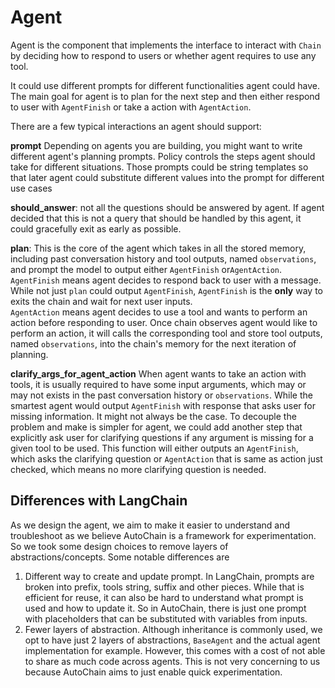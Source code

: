 # Agent

Agent is the component that implements the interface to interact with `Chain` by deciding how to
respond to users or whether agent requires to use any tool.

It could use different prompts for different functionalities agent could have. The main goal
for agent is to plan for the next step and then either respond to user with `AgentFinish` or take a
action with `AgentAction`.

There are a few typical interactions an agent should support:

**prompt** Depending on agents you are building, you might want to write different agent's
planning prompts. Policy controls the steps agent should take for different situations.
Those prompts could be string templates so that later agent could substitute
different values into the prompt for different use cases

**should_answer**: not all the questions should be answered by agent. If agent decided that this
is not a query that should be handled by this agent, it could gracefully exit as early as
possible.

**plan**: This is the core of the agent which takes in all the stored memory, including past
conversation history and tool outputs, named `observations`, and prompt the model to output
either `AgentFinish` or`AgentAction`.  
`AgentFinish` means agent decides to respond back to user with a
message. While not just `plan` could output `AgentFinish`, `AgentFinish` is the **only** way to
exits the chain and wait for next user inputs.  
`AgentAction` means agent decides to use a tool and wants to perform an action before responding
to user. Once chain observes agent would like to perform an action, it will calls the
corresponding tool and store tool outputs, named `observations`, into the chain's memory for the
next iteration of planning.

**clarify_args_for_agent_action**
When agent wants to take an action with tools, it is usually required to have some input arguments,
which may or may not exists in the past conversation history or `observations`. While the
smartest agent would output `AgentFinish` with response that asks user for missing information.
It might not always be the case. To decouple the problem and make is simpler for agent, we
could add another step that explicitly ask user for clarifying questions if any argument is
missing for a given tool to be used. This function will either outputs an `AgentFinish`, which
asks the clarifying question or `AgentAction` that is same as action just checked, which means
no more clarifying question is needed.

## Differences with LangChain

As we design the agent, we aim to make it easier to understand and troubleshoot as we believe
AutoChain is a framework for experimentation. So we took some design choices to remove layers
of abstractions/concepts. Some notable differences are

1. Different way to create and update prompt. In LangChain, prompts are broken into prefix,
   tools string, suffix and other pieces. While that is efficient for reuse, it can also be hard
   to understand what prompt is used and how to update it. So in AutoChain, there is just one
   prompt with placeholders that can be substituted with variables from inputs.
2. Fewer layers of abstraction. Although inheritance is commonly used, we opt to have just 2
   layers of abstractions, `BaseAgent` and the actual agent implementation for example. However, 
   this comes with a cost of not able to share as much code across agents. This is not very 
   concerning to us because AutoChain aims to just enable quick experimentation.